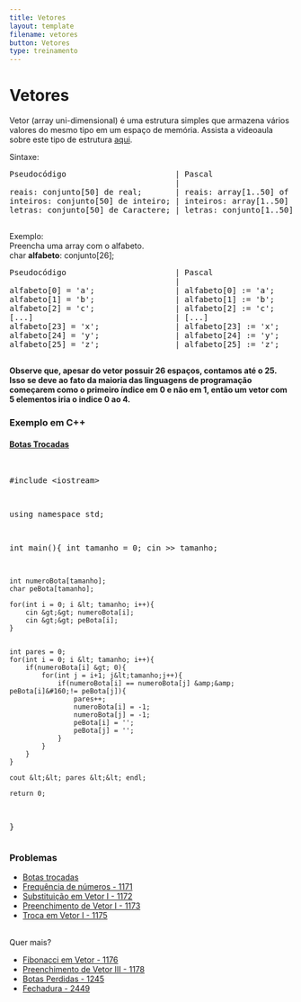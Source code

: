 ```yaml
---
title: Vetores
layout: template
filename: vetores
button: Vetores
type: treinamento
---
```


# Vetores
<p>Vetor (array uni-dimensional) é uma estrutura simples que armazena vários valores do mesmo tipo em um espaço de memória. Assista a videoaula sobre este tipo de estrutura <a rel="nofollow" class="external text" href="https://www.youtube.com/watch?v=B6MUlVNzWQQ&amp;feature=youtu.be">aqui</a>.
</p><p>Sintaxe:
</p>
<pre>Pseudocódigo                       | Pascal                             | Linguagem C ou C++       
                                   |                                    |                    
reais: conjunto[50] de real;       | reais: array[1..50] of real;       | float reais[50];   
inteiros: conjunto[50] de inteiro; | inteiros: array[1..50] de integer; | int inteiros[50];
letras: conjunto[50] de Caractere; | letras: conjunto[1..50] de Char;   | char letras[50];
                                                               
</pre> 
<p>Exemplo:<br />
Preencha uma array com o alfabeto.<br />
char <b>alfabeto</b>: conjunto[26];
</p>
<pre>Pseudocódigo                       | Pascal                             | Linguagem C ou C++              
                                   |                                    |                    
alfabeto[0] = 'a';                 | alfabeto[0]&#160;:= 'a';                | alfabeto[0] = 'a';
alfabeto[1] = 'b';                 | alfabeto[1]&#160;:= 'b';                | alfabeto[1] = 'b';
alfabeto[2] = 'c';                 | alfabeto[2]&#160;:= 'c';                | alfabeto[2] = 'c';
[...]                              | [...]                              | [...]
alfabeto[23] = 'x';                | alfabeto[23]&#160;:= 'x';               | alfabeto[23] = 'x';
alfabeto[24] = 'y';                | alfabeto[24]&#160;:= 'y';               | alfabeto[24] = 'y';
alfabeto[25] = 'z';                | alfabeto[25]&#160;:= 'z';               | alfabeto[25] = 'z';
                                                               
</pre> 
<p><b>Observe que, apesar do vetor possuir 26 espaços, contamos até o 25. Isso se deve ao fato da maioria das linguagens de programação começarem como o primeiro índice em 0 e não em 1, então um vetor com 5 elementos iria o indice 0 ao 4.</b>
</p>
<h3><span id="Exemplo_em_C++"></span><span class="mw-headline" id="Exemplo_em_C.2B.2B">Exemplo em C++</span></h3>
<h4><span class="mw-headline" id="Botas_Trocadas"><a rel="nofollow" class="external text" href="https://olimpiada.ic.unicamp.br/pratique/p2/2017/f1/botas/">Botas Trocadas</a></span></h4>
<pre>

#include &lt;iostream&gt;

using namespace std;

int main(){
	int tamanho = 0;
	cin &gt;&gt; tamanho;

	int numeroBota[tamanho];
	char peBota[tamanho];

	for(int i = 0; i &lt; tamanho; i++){
		cin &gt;&gt; numeroBota[i];
		cin &gt;&gt; peBota[i];
	}


	int pares = 0;
	for(int i = 0; i &lt; tamanho; i++){
		if(numeroBota[i] &gt; 0){
			for(int j = i+1; j&lt;tamanho;j++){
				if(numeroBota[i] == numeroBota[j] &amp;&amp; peBota[i]&#160;!= peBota[j]){
					pares++;
					numeroBota[i] = -1;
					numeroBota[j] = -1;
					peBota[i] = '';
					peBota[j] = '';
				}
			}
		}
	}

	cout &lt;&lt; pares &lt;&lt; endl; 

	return 0;
}
</pre>
<h3><span class="mw-headline" id="Problemas">Problemas</span></h3>
<ul><li><a rel="nofollow" class="external text" href="https://olimpiada.ic.unicamp.br/pratique/p2/2017/f1/botas/">Botas trocadas</a></li>
<li><a rel="nofollow" class="external text" href="https://www.urionlinejudge.com.br/judge/pt/problems/view/1171">Frequência de números - 1171</a></li>
<li><a rel="nofollow" class="external text" href="https://www.urionlinejudge.com.br/judge/pt/problems/view/1172">Substituição em Vetor I - 1172</a></li>
<li><a rel="nofollow" class="external text" href="https://www.urionlinejudge.com.br/judge/pt/problems/view/1173">Preenchimento de Vetor I - 1173</a></li>
<li><a rel="nofollow" class="external text" href="https://www.urionlinejudge.com.br/judge/pt/problems/view/1175">Troca em Vetor I - 1175</a></li></ul>
<p><br />
Quer mais?
</p>
<ul><li><a rel="nofollow" class="external text" href="https://www.urionlinejudge.com.br/judge/pt/problems/view/1176">Fibonacci em Vetor - 1176</a></li>
<li><a rel="nofollow" class="external text" href="https://www.urionlinejudge.com.br/judge/pt/problems/view/1178">Preenchimento de Vetor III - 1178</a></li>
<li><a rel="nofollow" class="external text" href="https://www.urionlinejudge.com.br/judge/pt/problems/view/1245">Botas Perdidas - 1245</a></li>
<li><a rel="nofollow" class="external text" href="https://www.urionlinejudge.com.br/judge/pt/problems/view/2449">Fechadura - 2449</a></li></ul>
